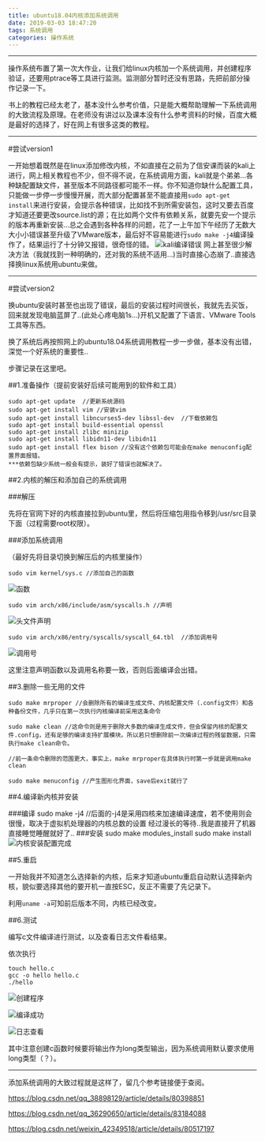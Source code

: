 ```yaml
---
title: ubuntu18.04内核添加系统调用
date: 2019-03-03 18:47:20
tags: 系统调用
categories: 操作系统
---
```

---
操作系统布置了第一次大作业，让我们给linux内核加一个系统调用，并创建程序验证，还要用ptrace等工具进行监测。监测部分暂时还没有思路，先把前部分操作记录一下。

书上的教程已经太老了，基本没什么参考价值，只是能大概帮助理解一下系统调用的大致流程及原理。在老师没有讲过以及课本没有什么参考资料的时候，百度大概是最好的选择了，好在网上有很多这类的教程。

---

#尝试version1

一开始想着既然是在linux添加修改内核，不如直接在之前为了信安课而装的kali上进行，网上相关教程也不少，但不得不说，在系统调用方面，kali就是个弟弟...各种缺配置缺文件，甚至版本不同路径都可能不一样。你不知道你缺什么配置工具，只能做一步停一步慢慢开展，而大部分配置甚至不能直接用```sudo apt-get install```来进行安装，会提示各种错误，比如找不到所需安装包，这时又要去百度才知道还要更改source.list的源；在比如两个文件有依赖关系，就要先安一个提示的版本再重新安装...总之会遇到各种各样的问题，花了一上午加下午经历了无数大大小小错误甚至升级了VMware版本，最后好不容易能进行```sudo make -j4```编译操作了，结果运行了十分钟又报错，很奇怪的错。
![kali编译错误](/ubuntu18-04内核添加系统调用/kali编译错误.jpg)
网上甚至很少解决方法（我就找到一种明确的，还对我的系统不适用...)当时直接心态崩了..直接选择换linux系统用ubuntu来做。

---

#尝试version2

换ubuntu安装时甚至也出现了错误，最后的安装过程时间很长，我就先去买饭，回来就发现电脑蓝屏了..(此处心疼电脑1s...)开机又配置了下语言、VMware Tools工具等东西。

换了系统后再按照网上的ubuntu18.04系统调用教程一步一步做，基本没有出错，深觉一个好系统的重要性..

步骤记录在这里吧。

##1.准备操作（提前安装好后续可能用到的软件和工具）

	sudo apt-get update  //更新系统源码 
	sudo apt-get install vim //安装vim
	sudo apt-get install libncurses5-dev libssl-dev  //下载依赖包
	sudo apt-get install build-essential openssl  
	sudo apt-get install zlibc minizip  
	sudo apt-get install libidn11-dev libidn11
	sudo apt-get install flex bison //没有这个依赖包可能会在make menuconfig配置界面报错。
	***依赖包缺少系统一般会有提示，装好了错误也就解决了。

##2.内核的解压和添加自己的系统调用

###解压

先将在官网下好的内核直接拉到ubuntu里，然后将压缩包用指令移到/usr/src目录下面（过程需要root权限）。

###添加系统调用

（最好先将目录切换到解压后的内核里操作）

	sudo vim kernel/sys.c //添加自己的函数

![函数](/ubuntu18-04内核添加系统调用/函数.png)

	sudo vim arch/x86/include/asm/syscalls.h //声明

![头文件声明](/ubuntu18-04内核添加系统调用/头文件声明.png)

	sudo vim arch/x86/entry/syscalls/syscall_64.tbl  //添加调用号

![调用号](/ubuntu18-04内核添加系统调用/调用号.png)

这里注意声明函数以及调用名称要一致，否则后面编译会出错。

##3.删除一些无用的文件

    sudo make mrproper //会删除所有的编译生成文件、内核配置文件（.config文件）和各种备份文件，几乎只在第一次执行内核编译前采用这条命令

    sudo make clean //这命令则是用于删除大多数的编译生成文件，但会保留内核的配置文件.config，还有足够的编译支持扩展模块。所以若只想删除前一次编译过程的残留数据，只需执行make clean命令。

	//前一条命令删除的范围更大，事实上，make mrproper在具体执行时第一步就是调用make clean

    sudo make menuconfig //产生图形化界面，save后exit就行了

##4.编译新内核并安装

###编译
	sudo make -j4 //后面的-j4是采用四核来加速编译速度，若不使用则会很慢，取决于虚拟机处理器的内核总数的设置
经过漫长的等待..我是直接开了机器直接睡觉睡醒就好了..
###安装
	sudo make modules_install
	sudo make install
![内核安装配置完成](/ubuntu18-04内核添加系统调用/内核安装配置完成.jpg)

##5.重启

一开始我并不知道怎么选择新的内核，后来才知道ubuntu重启自动默认选择新内核，貌似要选择其他的要开机一直按ESC，反正不需要了先记录下。

利用```uname -a```可知前后版本不同，内核已经改变。

##6.测试

编写c文件编译进行测试，以及查看日志文件看结果。

依次执行

	touch hello.c
	gcc -o hello hello.c
	./hello

![创建程序](/ubuntu18-04内核添加系统调用/创建程序.png)

![编译成功](/ubuntu18-04内核添加系统调用/编译成功.jpg)

![日志查看](/ubuntu18-04内核添加系统调用/日志查看.png)

其中注意创建c函数时候要将输出作为long类型输出，因为系统调用默认要求使用long类型（？）。

---

添加系统调用的大致过程就是这样了，留几个参考链接便于查阅。

https://blog.csdn.net/qq_38898129/article/details/80398851

https://blog.csdn.net/qq_36290650/article/details/83184088

https://blog.csdn.net/weixin_42349518/article/details/80517197